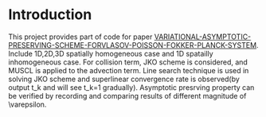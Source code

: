 # Introduction
This project provides part of code for paper [VARIATIONAL-ASYMPTOTIC-PRESERVING-SCHEME-FORVLASOV-POISSON-FOKKER-PLANCK-SYSTEM](https://arxiv.org/abs/2007.01969). Include 1D,2D,3D spatially homogeneous case and 1D spatailly inhomogeneous case. For collision term, JKO scheme is considered, and MUSCL is applied to the advection term. Line search technique is used in solving JKO scheme and superlinear convergence rate is observed(by output t_k and will see t_k=1 gradually). Asymptotic presrving property can be verified by recording and comparing results of different magnitude of \varepsilon.

